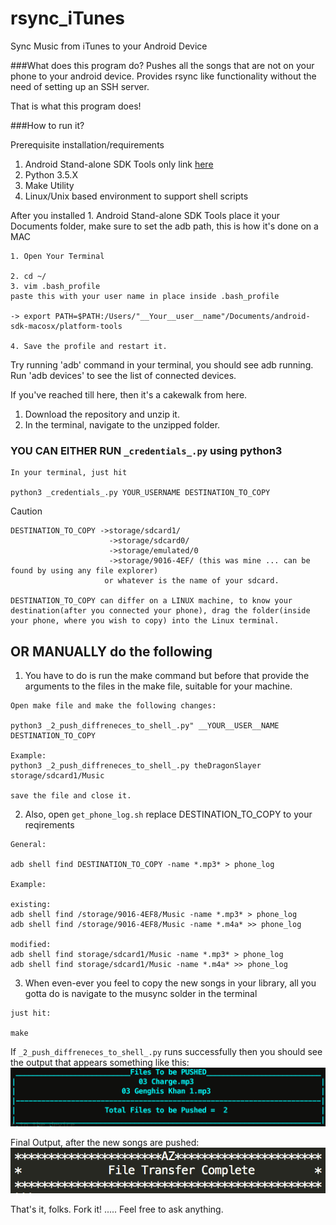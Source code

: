 # rsync_iTunes

Sync Music from iTunes to your Android Device


###What does this program do?
Pushes all the songs that are not on your phone to your android device. Provides rsync like functionality without the need of setting up an SSH server.

That is what this program does!

###How to run it?

 Prerequisite installation/requirements

 1. Android Stand-alone SDK Tools only link <a href="http://developer.android.com/sdk/installing/index.html">here</a>
 2. Python 3.5.X
 3. Make Utility
 4. Linux/Unix based environment to support shell scripts


 After you installed 1. Android Stand-alone SDK Tools place it your Documents folder, make sure to set the adb path, this is how it's done on a MAC
 ```
 1. Open Your Terminal

 2. cd ~/
 3. vim .bash_profile
 paste this with your user name in place inside .bash_profile

 -> export PATH=$PATH:/Users/"__Your__user__name"/Documents/android-sdk-macosx/platform-tools

 4. Save the profile and restart it.

 ```

 Try running 'adb' command in your terminal, you should see adb running.
 Run 'adb devices' to see the list of connected devices.

 If you've reached till here, then it's a cakewalk from here.
 1. Download the repository and unzip it.
 2. In the terminal, navigate to the unzipped folder.

 ### YOU CAN EITHER RUN ```_credentials_.py``` using python3 
 ```
 In your terminal, just hit
 
 python3 _credentials_.py YOUR_USERNAME DESTINATION_TO_COPY

 ```
Caution
 ```
 DESTINATION_TO_COPY ->storage/sdcard1/
                       ->storage/sdcard0/
                       ->storage/emulated/0
                       ->storage/9016-4EF/ (this was mine ... can be found by using any file explorer)
                      or whatever is the name of your sdcard.

 DESTINATION_TO_COPY can differ on a LINUX machine, to know your destination(after you connected your phone), drag the folder(inside your phone, where you wish to copy) into the Linux terminal.
 ```

 ## OR MANUALLY do the following

1. You have to do is run the make command but before that provide the arguments to the files in the make file, suitable for your machine.
 ```
 Open make file and make the following changes:
 
 python3 _2_push_diffreneces_to_shell_.py" __YOUR__USER__NAME DESTINATION_TO_COPY
 
 Example:
 python3 _2_push_diffreneces_to_shell_.py theDragonSlayer storage/sdcard1/Music

 save the file and close it.
 ```    


2. Also, open ```get_phone_log.sh```
 replace DESTINATION_TO_COPY to your reqirements
 ```
 General: 

 adb shell find DESTINATION_TO_COPY -name *.mp3* > phone_log 

 Example:

 existing:
 adb shell find /storage/9016-4EF8/Music -name *.mp3* > phone_log 
 adb shell find /storage/9016-4EF8/Music -name *.m4a* >> phone_log 

 modified: 
 adb shell find storage/sdcard1/Music -name *.mp3* > phone_log 
 adb shell find storage/sdcard1/Music -name *.m4a* >> phone_log 

 ```

3. When even-ever you feel to copy the new songs in your library, all you gotta do is
 navigate to the musync solder in the terminal
 ```
 just hit:

 make
 ```
 If ```_2_push_diffreneces_to_shell_.py``` runs successfully then you should see the output
 that appears something like this:
 <img src="https://github.com/ashvtol/musync/blob/master/images/terminal.png" width="595px"></img>

 Final Output, after the new songs are pushed:
 <img src="https://github.com/ashvtol/musync/blob/master/images/end.png" width="595px"></img>

 That's it, folks. Fork it! ..... 
 Feel free to ask anything.



